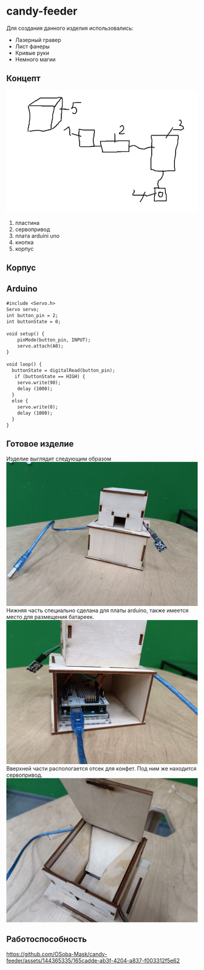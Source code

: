 # candy-feeder
Для создания данного изделия использовались: 
* Лазерный гравер
* Лист фанеры
* Кривые руки
* Немного магии
## Концепт
![концепт](концепт.jpg)
1. пластина
2. сервопривод
3. плата arduini uno
4. кнопка
5. корпус
## Корпус

## Arduino
```
#include <Servo.h>
Servo servo;
int button_pin = 2;
int buttonState = 0;

void setup() { 
    pinMode(button_pin, INPUT);
    servo.attach(A0);
}

void loop() {
  buttonState = digitalRead(button_pin);
   if (buttonState == HIGH) { 
    servo.write(90);
    delay (1000);
  }
  else {
    servo.write(0);
    delay (1000);
  }
}
```
## Готовое изделие
Изделие выглядит следующим образом
![photo1](photo/1703595703683.jpg)
Нижняя часть специально сделана для платы arduino, также имеется место для размещения батареек.
![photo2](photo/1703595703669.jpg)
Вверхней части распологается отсек для конфет. Под ним же находится сервопривод.
![photo3](photo/1703595703674.jpg)
## Работоспособность
https://github.com/OSoba-Mask/candy-feeder/assets/144365335/165cadde-ab3f-4204-a837-f003312f5e62

